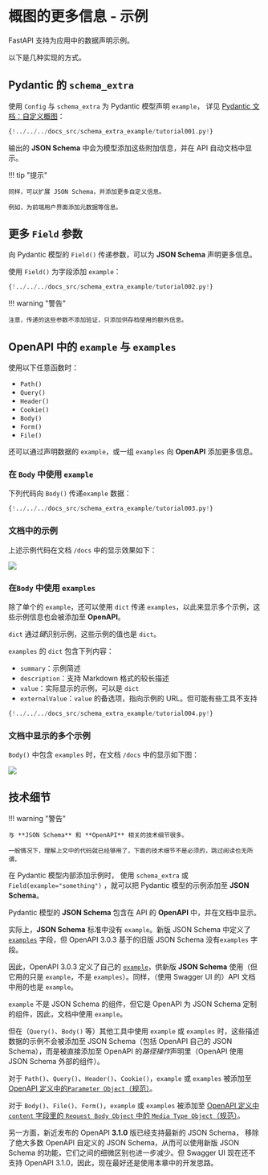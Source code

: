 # 概图的更多信息 - 示例

FastAPI 支持为应用中的数据声明示例。

以下是几种实现的方式。

## Pydantic 的 `schema_extra`

使用 `Config` 与 `schema_extra` 为 Pydantic 模型声明 `example`， 详见 <a href="https://pydantic-docs.helpmanual.io/usage/schema/#schema-customization" class="external-link" target="_blank">Pydantic 文档：自定义概图</a>：

```Python hl_lines="15-23"
{!../../../docs_src/schema_extra_example/tutorial001.py!}
```

输出的 **JSON Schema** 中会为模型添加这些附加信息，并在 API 自动文档中显示。

!!! tip "提示"

    同样，可以扩展 JSON Schema，并添加更多自定义信息。
    
    例如，为前端用户界面添加元数据等信息。

## 更多 `Field` 参数

向 Pydantic 模型的 `Field()` 传递参数，可以为 **JSON Schema** 声明更多信息。

使用 `Field()` 为字段添加 `example`：

```Python hl_lines="4  10-13"
{!../../../docs_src/schema_extra_example/tutorial002.py!}
```

!!! warning "警告"

    注意，传递的这些参数不添加验证，只添加供存档使用的额外信息。

## OpenAPI 中的 `example` 与 `examples`

使用以下任意函数时：

* `Path()`
* `Query()`
* `Header()`
* `Cookie()`
* `Body()`
* `Form()`
* `File()`

还可以通过声明数据的 `example`，或一组 `examples` 向 **OpenAPI** 添加更多信息。

### 在 `Body` 中使用 `example`

下列代码向 `Body()`  传递`example` 数据：

```Python hl_lines="21-26"
{!../../../docs_src/schema_extra_example/tutorial003.py!}
```

### 文档中的示例

上述示例代码在文档 `/docs` 中的显示效果如下：

<img src="/img/tutorial/body-fields/image01.png">

### 在`Body` 中使用 `examples`

除了单个的 `example`，还可以使用 `dict` 传递 `examples`，以此来显示多个示例，这些示例信息也会被添加至 **OpenAPI**。

`dict` 通过*键*识别示例，这些示例的值也是 `dict`。

`examples` 的 `dict` 包含下列内容：

* `summary`：示例简述
* `description`：支持 Markdown 格式的较长描述
* `value`：实际显示的示例，可以是 `dict`
* `externalValue`：`value` 的备选项，指向示例的 URL。但可能有些工具不支持

```Python hl_lines="22-48"
{!../../../docs_src/schema_extra_example/tutorial004.py!}
```

### 文档中显示的多个示例

`Body()` 中包含 `examples` 时，在文档 `/docs` 中的显示如下图：

<img src="/img/tutorial/body-fields/image02.png">

## 技术细节

!!! warning "警告"

    与 **JSON Schema** 和 **OpenAPI** 相关的技术细节很多。
    
    一般情况下，理解上文中的代码就已经够用了，下面的技术细节不是必须的，跳过阅读也无所谓。

在 Pydantic 模型内部添加示例时， 使用 `schema_extra` 或 `Field(example="something")` ，就可以把 Pydantic 模型的示例添加至 **JSON Schema**。

Pydantic 模型的 **JSON Schema** 包含在 API 的 **OpenAPI** 中，并在文档中显示。

实际上，**JSON Schema** 标准中没有 `example`。新版 JSON Schema 中定义了 <a href="https://json-schema.org/draft/2019-09/json-schema-validation.html#rfc.section.9.5" class="external-link" target="_blank">`examples`</a> 字段，但  OpenAPI 3.0.3 基于的旧版 JSON Schema 没有`examples` 字段。

因此，OpenAPI 3.0.3 定义了自己的 <a href="https://github.com/OAI/OpenAPI-Specification/blob/master/versions/3.0.3.md#fixed-fields-20" class="external-link" target="_blank">`example`</a>，供新版  **JSON Schema** 使用（但它用的只是 `example`，不是 `examples`）。同样，（使用 Swagger UI 的）API 文档中用的也是 `example`。

`example` 不是 JSON Schema 的组件，但它是 OpenAPI 为  JSON Schema 定制的组件，因此，文档中使用 `example`。

但在（`Query()`、`Body()` 等）其他工具中使用 `example` 或 `examples` 时，这些描述数据的示例不会被添加至 JSON Schema（包括 OpenAPI 自己的 JSON Schema），而是被直接添加至 OpenAPI 的*路径操作*声明里（OpenAPI 使用 JSON Schema 外部的组件）。

对于 `Path()`、`Query()`、`Header()`、`Cookie()`，`example` 或 `examples` 被添加至 <a href="https://github.com/OAI/OpenAPI-Specification/blob/main/versions/3.0.3.md#parameter-object" class="external-link" target="_blank">OpenAPI 定义中的`Parameter Object`（规范）</a>。

对于 `Body()`、`File()`、`Form()`，`example` 或 `examples` 被添加至 <a href="https://github.com/OAI/OpenAPI-Specification/blob/main/versions/3.0.3.md#mediaTypeObject" class="external-link" target="_blank">OpenAPI 定义中`content` 字段里的 `Request Body Object` 中的 `Media Type Object`（规范）</a>。

另一方面，新近发布的 OpenAPI **3.1.0** 版已经支持最新的 JSON Schema， 移除了绝大多数 OpenAPI 自定义的 JSON Schema，从而可以使用新版 JSON Schema 的功能，它们之间的细微区别也进一步减少。但 Swagger UI 现在还不支持 OpenAPI 3.1.0，因此，现在最好还是使用本章中的开发思路。
